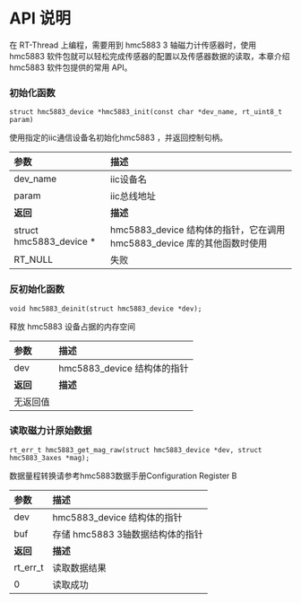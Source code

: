 # API 说明

在 RT-Thread 上编程，需要用到 hmc5883 3 轴磁力计传感器时，使用 hmc5883 软件包就可以轻松完成传感器的配置以及传感器数据的读取，本章介绍 hmc5883 软件包提供的常用 API。

### 初始化函数

```{.c}
struct hmc5883_device *hmc5883_init(const char *dev_name, rt_uint8_t param)
```

使用指定的iic通信设备名初始化hmc5883 ，并返回控制句柄。

| 参数              | 描述                                |
|:------------------|:------------------------------------|
|dev_name            | iic设备名 |
|param               | iic总线地址 |
| **返回**          | **描述**                                |
|struct hmc5883_device  *     | hmc5883_device 结构体的指针，它在调用 hmc5883_device 库的其他函数时使用 |
|RT_NULL                 | 失败                                |

### 反初始化函数

```{.c}
void hmc5883_deinit(struct hmc5883_device *dev);
```

释放 hmc5883 设备占据的内存空间

| 参数     | 描述                        |
| :------- | :-------------------------- |
| dev      | hmc5883_device 结构体的指针 |
| **返回** | **描述**                    |
| 无返回值 |                             |


### 读取磁力计原始数据

```{.c}
rt_err_t hmc5883_get_mag_raw(struct hmc5883_device *dev, struct hmc5883_3axes *mag);
```

数据量程转换请参考hmc5883数据手册Configuration Register B

| 参数     | 描述                                    |
| :------- | :-------------------------------------- |
| dev      | hmc5883_device 结构体的指针             |
| buf      | 存储 hmc5883 3轴数据结构体的指针        |
| **返回** | **描述**                                |
| rt_err_t | 读取数据结果                            |
|  0       | 读取成功                                |


